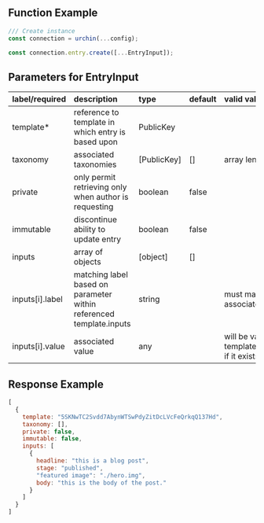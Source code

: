 ## Function Example

```javascript JavaScript
/// Create instance
const connection = urchin(...config); 

const connection.entry.create([...EntryInput]);


```



## Parameters for EntryInput

| label/required  | description                                                         | type         | default | valid values                                                     |
| :-------------- | :------------------------------------------------------------------ | :----------- | :------ | :--------------------------------------------------------------- |
| template\*      | reference to template in which entry is based upon                  | PublicKey    |         |                                                                  |
| taxonomy        | associated taxonomies                                               | \[PublicKey] | \[]     | array length \< 4                                                |
| private         | only permit retrieving only when author is requesting               | boolean      | false   |                                                                  |
| immutable       | discontinue ability to update entry                                 | boolean      | false   |                                                                  |
| inputs          | array of objects                                                    | \[object]    | \[]     |                                                                  |
| inputs[i].label | matching label based on parameter within referenced template.inputs | string       |         | must match from associated template                              |
| inputs[i].value | associated value                                                    | any          |         | will be validated via template.inputs[i].validation if it exists |

## Response Example

```javascript
[
  {
  	template: "5SKNwTC2Svdd7AbynWTSwPdyZitDcLVcFeQrkqQ137Hd",
    taxonomy: [],
    private: false,
    immutable: false,
    inputs: [
      {
      	headline: "this is a blog post",
        stage: "published",
        "featured image": "./hero.img",
        body: "this is the body of the post."
      }
    ]
  }
]
```